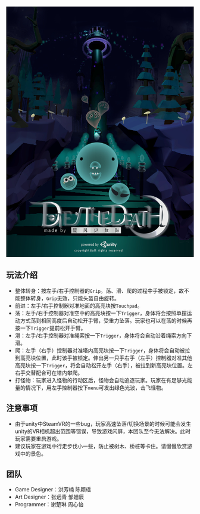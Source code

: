 ![avatar](/poster.jpg)

## 玩法介绍
- 整体转身：按左手/右手控制器的`Grip`。荡、滑、爬的过程中手被锁定，故不能整体转身，`Grip`无效，只能头盔自由旋转。
- 前进：左手/右手控制器对准地面的高亮块按`Touchpad`。
- 荡：左手/右手控制器对准空中的高亮块按一下`Trigger`，身体将会按照单摆运动方式荡到相同高度后自动松开手臂，受重力坠落。玩家也可以在荡的时候再按一下`Trigger`提前松开手臂。
- 滑：左手/右手控制器对准绳索按一下`Trigger`，身体将会自动沿着绳索方向下滑。
- 爬：左手（右手）控制器对准塔内高亮块按一下`Trigger`，身体将会自动被拉到高亮块位置，此时该手被锁定。伸出另一只手右手（左手）控制器对准其他高亮块按一下`Trigger`，将会自动松开左手（右手），被拉到新高亮块位置。左右手交替配合可在塔内攀爬。
- 打怪物：玩家进入怪物的行动区后，怪物会自动追逐玩家。玩家在有足够光能量的情况下，用左手控制器按下`menu`可发出绿色光波，击飞怪物。

## 注意事项
* 由于unity中SteamVR的一些bug，玩家高速坠落/切换场景的时候可能会发生unity的VR相机超出范围等错误，导致游戏闪屏，本团队至今无法解决。此时玩家需要重启游戏。
* 建议玩家在游戏中行走步伐小一些，防止被树木、桥桩等卡住。请慢慢欣赏游戏中的景色。

## 团队
- Game Designer：洪芳楠 陈颖瑶
- Art Designer：张远青 邹姗辰
- Programmer：谢楚琳 周心怡